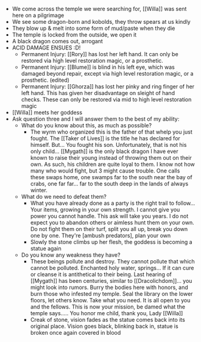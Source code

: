 - We come across the temple we were searching for, [[Willa]] was sent here on a pilgrimage
- We see some dragon-born and kobolds, they throw spears at us kindly
- They blow up & melt into some form of mud/paste when they die
- The temple is locked from the outside, we open it
- A black dragon comes out, arrogant
- ACID DAMAGE ENSUES :D!
	- Permanent Injury: [[Rory]] has lost her left hand. It can only be restored via high level restoration magic, or a prosthetic. 
	- Permanent Injury: [[Blume]] is blind in his left eye, which was damaged beyond repair, except via high level restoration magic, or a prosthetic. (edited)
	- Permanent Injury: [[Ghorza]] has lost her pinky and ring finger of her left hand. This has given her disadvantage on sleight of hand checks. These can only be restored via mid to high level restoration magic
- [[Willa]] meets her goddess
- Ask question three and I will answer them to the best of my ability:
	- What do you know about this, as much as possible?
		- The wyrm who organized this is the father of that whelp you just fought. The [[Taker of Lives]] is the title he has declared for himself. But... You fought his son. Unfortunately, that is not his only child... [[Mygath]] is the only black dragon I have ever known to raise their young instead of throwing them out on their own. As such, his children are quite loyal to them. I know not how many who would fight, but 3 might cause trouble. One calls these swaps home, one swamps far to the south near the bay of crabs, one far far... far to the south deep in the lands of always winter.
	- What do we need to defeat them?
		- What you have already done as a party is the right trail to follow... Your items, growing in your own strength. I cannot give you power you cannot handle. This ask will take you years. I do not expect you to abandon others or aimless hunt them on your own. Do not fight them on their turf, split you all up, break you down one by one. They're [ambush predators], plan your own
		- Slowly the stone climbs up her flesh, the goddess is becoming a statue again
	- Do you know any weakness they have?
		- These beings pollute and destroy. They cannot pollute that which cannot be polluted. Enchanted holy water, springs... If it can cure or cleanse it is antithetical to their being. Last hearing of [[Mygath]] has been centuries, similar to [[Dracolichdom]]... you might look into rumors. Burry the bodies here with honors, and burn those who infested my temple. Seal the library on the lower floors, let others know. Take what you need. It is all open to you and the fellows. This is now your mission, be damed what the temple says..... You honor me child, thank you, Lady [[Willa]]
		- Creak of stone, vision fades as the statue comes back into its original place. Vision goes black, blinking back in, statue is broken once again covered in blood